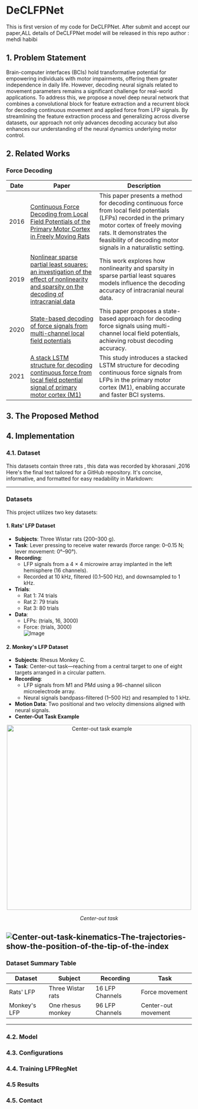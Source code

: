 # DeCLFPNet 
This is first version of my code for DeCLFPNet.
After submit and accept our paper,ALL details of DeCLFPNet model will be released in this repo 
author : mehdi habibi 


## 1. Problem Statement
Brain-computer interfaces (BCIs) hold transformative potential for empowering individuals with motor impairments, offering them greater independence in daily life. However, decoding neural signals related to movement parameters remains a significant challenge for real-world applications. To address this, we propose a novel deep neural network that combines a convolutional block for feature extraction and a recurrent block for decoding continuous movement and applied force from LFP signals. By streamlining the feature extraction process and generalizing across diverse datasets, our approach not only advances decoding accuracy but also enhances our understanding of the neural dynamics underlying motor control.

## 2. Related Works
### Force Decoding
| Date | Paper | Description |
|------|-------|-------------|
| 2016 | [Continuous Force Decoding from Local Field Potentials of the Primary Motor Cortex in Freely Moving Rats](https://www.nature.com/articles/srep35238) | This paper presents a method for decoding continuous force from local field potentials (LFPs) recorded in the primary motor cortex of freely moving rats. It demonstrates the feasibility of decoding motor signals in a naturalistic setting. |
| 2019 | [Nonlinear sparse partial least squares: an investigation of the effect of nonlinearity and sparsity on the decoding of intracranial data](https://iopscience.iop.org/article/10.1088/1741-2552/ab5d47) | This work explores how nonlinearity and sparsity in sparse partial least squares models influence the decoding accuracy of intracranial neural data. |
| 2020 | [State-based decoding of force signals from multi-channel local field potentials](https://ieeexplore.ieee.org/abstract/document/9177005) | This paper proposes a state-based approach for decoding force signals using multi-channel local field potentials, achieving robust decoding accuracy. |
| 2021 | [A stack LSTM structure for decoding continuous force from local field potential signal of primary motor cortex (M1)](https://bmcbioinformatics.biomedcentral.com/articles/10.1186/s12859-020-03953-0#:~:text=The%20proposed%20stack%20LSTM%20structure,accurate%20and%20faster%20BCI%20systems.) | This study introduces a stacked LSTM structure for decoding continuous force signals from LFPs in the primary motor cortex (M1), enabling accurate and faster BCI systems. |


## 3. The Proposed Method
   
## 4. Implementation
   
### 4.1. Dataset
This datasets contain three rats , this data was recorded by khorasani ,2016
Here's the final text tailored for a GitHub repository. It's concise, informative, and formatted for easy readability in Markdown:

---

### Datasets

This project utilizes two key datasets:  

#### 1. Rats' LFP Dataset  
- **Subjects**: Three Wistar rats (200–300 g).  
- **Task**: Lever pressing to receive water rewards (force range: 0–0.15 N; lever movement: 0°–90°).  
- **Recording**:  
  - LFP signals from a 4 × 4 microwire array implanted in the left hemisphere (16 channels).  
  - Recorded at 10 kHz, filtered (0.1–500 Hz), and downsampled to 1 kHz.  
- **Trials**:  
  - Rat 1: 74 trials  
  - Rat 2: 79 trials  
  - Rat 3: 80 trials  
- **Data**:  
  - LFPs: (trials, 16, 3000)  
  - Force: (trials, 3000)  
![Image](https://github.com/user-attachments/assets/7ccca9a4-0ff4-4dc0-9f40-9a0b2b78fa63)
#### 2. Monkey's LFP Dataset  
- **Subjects**: Rhesus Monkey C.  
- **Task**: Center-out task—reaching from a central target to one of eight targets arranged in a circular pattern.  
- **Recording**:  
  - LFP signals from M1 and PMd using a 96-channel silicon microelectrode array.  
  - Neural signals bandpass-filtered (1–500 Hz) and resampled to 1 kHz.  
- **Motion Data**: Two positional and two velocity dimensions aligned with neural signals.
- **Center-Out Task Example**
<p align="center"> <img src="https://www.researchgate.net/publication/267930377/figure/fig1/AS:359753692794888@1462783373018/Center-out-task-kinematics-The-trajectories-show-the-position-of-the-tip-of-the-index.png" alt="Center-out task example" width="500"> </p> <p align="center"><i>Center-out task</i></p>

![Center-out-task-kinematics-The-trajectories-show-the-position-of-the-tip-of-the-index](https://github.com/user-attachments/assets/aa2155d2-bca5-4555-b3ef-e712579fc668)
---

### Dataset Summary Table  

| **Dataset**   | **Subject**         | **Recording**        | **Task**                |  
|---------------|---------------------|----------------------|-------------------------|  
| Rats' LFP     | Three Wistar rats   | 16 LFP Channels      | Force movement          |  
| Monkey's LFP  | One rhesus monkey   | 96 LFP Channels      | Center-out movement     |  

---


### 4.2. Model
### 4.3. Configurations
### 4.4. Training LFPRegNet
### 4.5  Results
### 4.5. Contact
   

